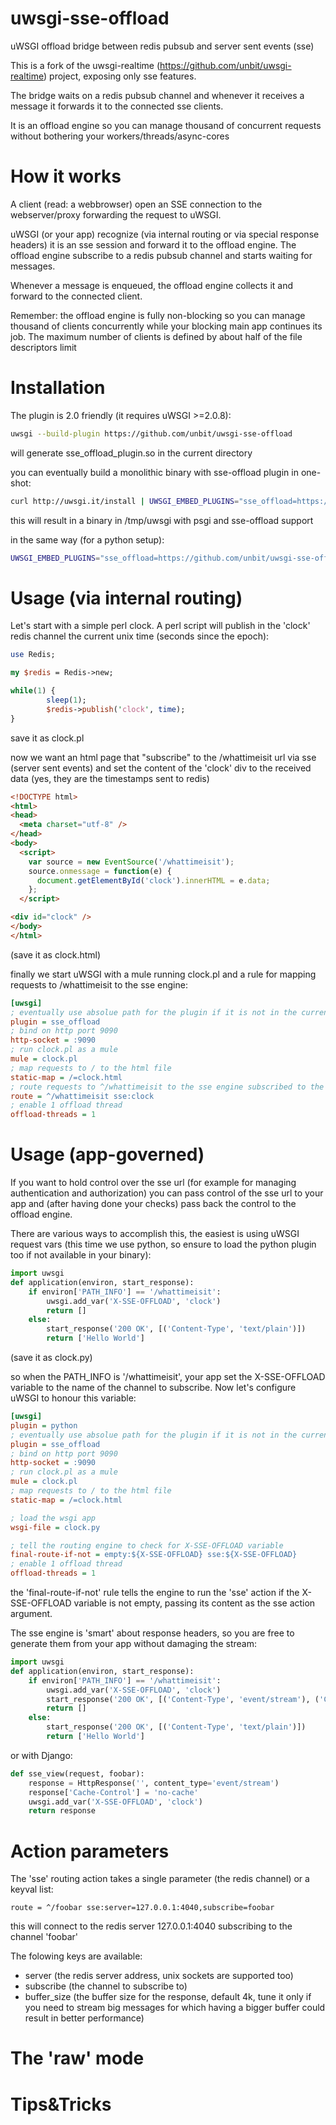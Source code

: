 uwsgi-sse-offload
=================

uWSGI offload bridge between redis pubsub and server sent events (sse)

This is a fork of the uwsgi-realtime (https://github.com/unbit/uwsgi-realtime) project, exposing only sse features.

The bridge waits on a redis pubsub channel and whenever it receives a message it forwards it to the connected sse clients.

It is an offload engine so you can manage thousand of concurrent requests without bothering your workers/threads/async-cores

How it works
============

A client (read: a webbrowser) open an SSE connection to the webserver/proxy forwarding the request to uWSGI.

uWSGI (or your app) recognize (via internal routing or via special response headers) it is an sse session and forward it to the offload engine. The offload engine subscribe to a redis pubsub channel and starts waiting for messages.

Whenever a message is enqueued, the offload engine collects it and forward to the connected client.

Remember: the offload engine is fully non-blocking so you can manage thousand of clients concurrently while your blocking main app continues its job. The maximum number of clients is defined by about half of the file descriptors limit

Installation
============

The plugin is 2.0 friendly (it requires uWSGI >=2.0.8):

```sh
uwsgi --build-plugin https://github.com/unbit/uwsgi-sse-offload
```

will generate sse_offload_plugin.so in the current directory

you can eventually build a monolithic binary with sse-offload plugin in one-shot:

```sh
curl http://uwsgi.it/install | UWSGI_EMBED_PLUGINS="sse_offload=https://github.com/unbit/uwsgi-sse-offload" bash -s psgi /tmp/uwsgi
```

this will result in a binary in /tmp/uwsgi with psgi and sse-offload support

in the same way (for a python setup):

```sh
UWSGI_EMBED_PLUGINS="sse_offload=https://github.com/unbit/uwsgi-sse-offload" pip install uwsgi
```

Usage (via internal routing)
============================

Let's start with a simple perl clock. A perl script will publish in the 'clock' redis channel the current unix time (seconds since the epoch):

```perl
use Redis;

my $redis = Redis->new;

while(1) {
        sleep(1);
        $redis->publish('clock', time);
}
```

save it as clock.pl

now we want an html page that "subscribe" to the /whattimeisit url via sse (server sent events) and set the content of the 'clock' div to the received data (yes, they are the timestamps sent to redis)

```html
<!DOCTYPE html>
<html>
<head>
  <meta charset="utf-8" />
</head>
<body>
  <script>
    var source = new EventSource('/whattimeisit');
    source.onmessage = function(e) {
      document.getElementById('clock').innerHTML = e.data;
    };
  </script>

<div id="clock" />
</body>
</html>
```

(save it as clock.html)

finally we start uWSGI with a mule running clock.pl and a rule for mapping requests to /whattimeisit to the sse engine:

```ini
[uwsgi]
; eventually use absolue path for the plugin if it is not in the current directory
plugin = sse_offload
; bind on http port 9090
http-socket = :9090
; run clock.pl as a mule
mule = clock.pl
; map requests to / to the html file
static-map = /=clock.html
; route requests to ^/whattimeisit to the sse engine subscribed to the 'clock' redis channel
route = ^/whattimeisit sse:clock
; enable 1 offload thread
offload-threads = 1
```

Usage (app-governed)
====================

If you want to hold control over the sse url (for example for managing authentication and authorization) you can pass control of the sse url to your app and (after having done your checks) pass back the control to the offload engine.

There are various ways to accomplish this, the easiest is using uWSGI request vars (this time we use python, so ensure to load the python plugin too if not available in your binary):

```python
import uwsgi
def application(environ, start_response):
    if environ['PATH_INFO'] == '/whattimeisit':
        uwsgi.add_var('X-SSE-OFFLOAD', 'clock')
        return []
    else:
        start_response('200 OK', [('Content-Type', 'text/plain')])
        return ['Hello World']
```

(save it as clock.py)

so when the PATH_INFO is '/whattimeisit', your app set the X-SSE-OFFLOAD variable to the name of the channel to subscribe. Now let's configure uWSGI to honour this variable:

```ini
[uwsgi]
plugin = python
; eventually use absolue path for the plugin if it is not in the current directory
plugin = sse_offload
; bind on http port 9090
http-socket = :9090
; run clock.pl as a mule
mule = clock.pl
; map requests to / to the html file
static-map = /=clock.html

; load the wsgi app
wsgi-file = clock.py

; tell the routing engine to check for X-SSE-OFFLOAD variable
final-route-if-not = empty:${X-SSE-OFFLOAD} sse:${X-SSE-OFFLOAD}
; enable 1 offload thread
offload-threads = 1
```

the 'final-route-if-not' rule tells the engine to run the 'sse' action if the X-SSE-OFFLOAD variable is not empty, passing its content as the sse action argument.

The sse engine is 'smart' about response headers, so you are free to generate them from your app without damaging the stream:

```python
import uwsgi
def application(environ, start_response):
    if environ['PATH_INFO'] == '/whattimeisit':
        uwsgi.add_var('X-SSE-OFFLOAD', 'clock')
        start_response('200 OK', [('Content-Type', 'event/stream'), ('Cache-Control', 'no-cache'), ('Foo', 'Bar')])
        return []
    else:
        start_response('200 OK', [('Content-Type', 'text/plain')])
        return ['Hello World']
```

or with Django:

```python
def sse_view(request, foobar):
    response = HttpResponse('', content_type='event/stream')
    response['Cache-Control'] = 'no-cache'
    uwsgi.add_var('X-SSE-OFFLOAD', 'clock')
    return response
```

Action parameters
=================

The 'sse' routing action takes a single parameter (the redis channel) or a keyval list:

```
route = ^/foobar sse:server=127.0.0.1:4040,subscribe=foobar
```

this will connect to the redis server 127.0.0.1:4040 subscribing to the channel 'foobar'

The folowing keys are available:

* server (the redis server address, unix sockets are supported too)
* subscribe (the channel to subscribe to)
* buffer_size (the buffer size for the response, default 4k, tune it only if you need to stream big messages for which having a bigger buffer could result in better performance)


The 'raw' mode
==============


Tips&Tricks
===========

